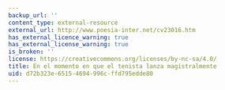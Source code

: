 ```yaml
---
backup_url: ''
content_type: external-resource
external_url: http://www.poesia-inter.net/cv23016.htm
has_external_licence_warning: true
has_external_license_warning: true
is_broken: ''
license: https://creativecommons.org/licenses/by-nc-sa/4.0/
title: En el momento en que el tenista lanza magistralmente
uid: d72b323e-6515-4694-996c-ffd795edde80
---
```

